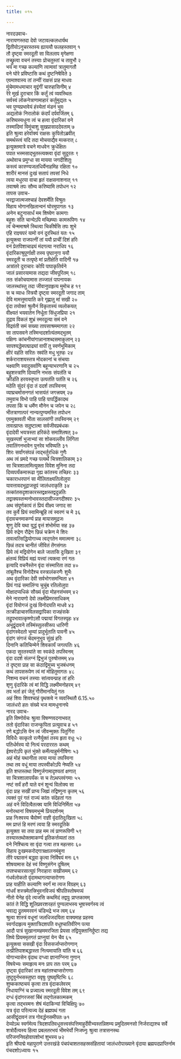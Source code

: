 ```yaml
---
title: ०१५

---
```

नारदउवाच-  
नारायणस्तदा देवो जटावल्कलधार्यथ  
द्वितीयोऽनुचरस्तस्य ह्याययौ फलहस्तवान् १  
तौ दृष्ट्वा स्मरदूती सा विललाप मृगेक्षणा  
तच्छ्रुत्वा वचनं तस्याः प्रोचतुस्तां च तावुभौ २  
भयं मा गच्छ कल्याणि त्वामावां त्रातुमागतौ  
वने घोरे प्रविष्टासि कथं दुष्टनिषेविते ३  
एवमाश्वास्य तां तन्वीं राक्षसं प्राह माधवः  
मुंचेमामधमाचार मृद्वंगीं चारुहासिनीम् ४  
रेरे मूर्ख दुराचार किं कर्तुं त्वं व्यवस्थितः  
सर्वस्वं लोकनेत्राणामाहारं कर्तुमुद्यतः ५  
भव पुण्यप्रभावेयं हंस्येतां मंडनं भुवः  
अद्यलोकं निरालोकं कंदर्पं दर्पवर्जितम् ६  
करिष्यस्यधुना त्वं च हत्वा वृंदारिकां वने  
तस्मादिमां विमुंचाशु सुखप्रासाददेवताम् ७  
इति श्रुत्वा हरेर्वाक्यं राक्षसः कुपितोऽब्रवीत्  
समर्थस्त्वं यदि तदा मोचयाद्यैव मत्करात् ८  
इत्युक्तमात्रे वचने माधवेन क्रुधेक्षितः  
पपात भस्मसाद्भूतस्त्यक्त्वा वृंदां सुदूरतः ९  
अथोवाच प्रमुग्धा सा मायया जगदीशितुः  
कस्त्वं कारुण्यजलधिर्येनाहमिह रक्षिता १०  
शारीरं मानसं दुःखं सतापं तपसां निधे  
त्वया मधुरया वाचा हृतं राक्षसनाशनात् ११  
तवाश्रमे तपः सौम्य करिष्यामि तपोधन १२  
तापस उवाच-  
भरद्वाजात्मजश्चाहं देवशर्मेति विश्रुतः  
विहाय भोगानखिलान्वनं घोरमुपागतः १३  
अनेन बटुनासार्धं मम शिष्येण कामगाः  
बहुशः संति चान्येऽपि मच्छिष्याः कामरूपिणः १४  
त्वं चेन्ममाश्रमे स्थित्वा चिकीर्षसि तपः शुभे  
एहि राज्ञ्यपरं यामो वनं दूरस्थितं यतः १५  
इत्युक्त्वा राजपत्नीं तां ययौ प्राचीं दिशं हरिः  
वनं प्रेतपिशाचाढ्यं मंदगत्या नराधिप १६  
वृंदारिकाश्रुपूर्णाक्षी तस्य पृष्ठानुगा ययौ  
स्मरदूती च तत्पृष्ठे मां प्रतीक्षेति वादिनी १७  
अत्रांतरे दुराचारः कोपि पापाकृतिर्वने  
जालं प्रसारयामास तद्यदा जीवपूरितम् १८  
ततः संकोचयामास तज्जालं पापनायकः  
जालस्थांस्तु तदा जीवानुपाहृत्य मुमोच ह १९  
स च व्याधः स्त्रियौ दृष्ट्वा स्मरदूती जगाद ताम्  
देवि मामत्तुमायाति करे गृह्णातु मां सखी २०  
वृंदा तयोक्तं श्रुत्वैनं विकृतास्यं व्यलोकयत्  
वीक्ष्यतं भयवातेन निर्धूता सिंधुजप्रिया २१  
दुद्राव विकलं शुभ्रं स्मरदूत्या समं वने  
विद्रवंती समं सख्या तापसाश्रममागता २२  
सा तापसवने तस्मिन्ददर्शात्यंतमद्भुतम्  
पक्षिणः कांचनीयांगान्नानाशब्दसमाकुलान् २३  
सापश्यद्धेमपद्माढ्यां वापीं तु स्वर्णभूमिकाम्  
क्षीरं वहंति सरितः स्रवंति मधु भूरुहः २४  
शर्कराराशयस्तत्र मोदकानां च संचयाः  
भक्ष्याणि स्वादुसर्वाणि बहून्याभरणानि च २५  
बहुशस्त्राणि दिव्यानि नभसः संपतंति च  
क्रीडंति हरयस्तृप्ता उत्पतंति पतंति च २६  
मठेति सुंदरं वृंदा तं ददर्श तपस्विनम्  
व्याघ्रचर्मासनगतं भासयंतं जगत्त्रयम् २७  
तमुवाच विभो पाहि पाहि पापर्द्धिकादथ  
तपसा किं च धर्मेण मौनेन च जपेन च २८  
भीतत्राणात्परं नान्यत्पुण्यमस्ति तपोधन  
एवमुक्तवती भीता सालसांगी तपस्विनम् २९  
तावत्प्राप्तः सदुष्टात्मा सर्वजीवप्रबंधकः  
वृंदादेवी भयत्रस्ता हरिकंठे समाश्लिषत् ३०  
सुखस्पर्शं भुजाभ्यां सा शोकवल्लीव लिंगिता  
तवालिंगनभावेन पुनरेव भविष्यति ३१  
शिरः सर्वांगसंपन्नं त्वद्भर्तुरधिकं गुणैः  
अथ त्वं प्रमदे गच्छ पत्यर्थे चित्रशालिकाम् ३२  
सा चित्रशालामित्युक्ता विवेश मुनिना तदा  
दिव्यपर्यंकमारूढा गृह्य कांतस्य तच्छिरः ३३  
चकाराधरपानं सा मीलिताक्ष्यतिलोलुपा  
यावत्तावदभूद्राजन्रूपं जालंधराकृति ३४  
तत्कांतसदृशाकारस्तद्वक्षस्तद्वदुन्नतिः  
तद्वाक्यस्तन्मनोभावस्तदासीज्जगदीश्वरः ३५  
अथ संपूर्णकायं तं प्रियं वीक्ष्य जगाद सा  
तव कुर्वे प्रियं स्वामिन्ब्रूहि त्वं स्वरणं च मे ३६  
वृंदावचनमाकर्ण्य प्राह मायासमुद्रजः  
शृणु देवि यथा युद्धं वृत्तं शंभोर्मया सह ३७  
प्रिये रुद्रेण रौद्रेण छिन्नं चक्रेण मे शिरः  
तावत्वत्सिद्धियोगाच्च त्वद्गतेन ममात्मना ३८  
छिन्नं तदत्र चानीतं जीवितं तेंगसंगतः  
प्रिये त्वं मद्वियोगेन बाले जातासि दुःखिता ३९  
क्षंतव्यं विप्रियं मह्यं यत्त्वां त्यक्त्वा रणं गतः  
इत्यादि वचनैस्तेन वृंदा संस्मारिता तदा ४०  
तांबूलैश्च विनोदैश्च वस्त्रालंकरणैः शुभैः  
अथ वृंदारिका देवी सर्वभोगसमन्विता ४१  
प्रियं गाढं समालिंग्य चुचुंब रतिलोलुपा  
मोक्षादप्यधिकं सौख्यं वृंदा मोहनसंभवम् ४२  
मेने नारायणो देवो लक्ष्मीप्रेमरसाधिकम्  
वृंदां वियोगजं दुःखं विनोदयति माधवे ४३  
तत्क्रीडाचारुविलसद्वापिका राजहंसके  
तद्रूपभावात्कृष्णोऽसौ पद्मायां विगतस्पृहः ४४  
अभूद्वृंदावने तस्मिंस्तुलसीरूप धारिणी  
वृंदांगस्वेदतो भूम्यां प्रादुर्भूताति पावनी ४५  
वृंदांग संगजं चेदमनुभूय सुंखं हरिः  
दिनानि कतिचिन्मेने शिवकार्यं जगत्पतिः ४६  
एकदा सुरतस्यांते सा स्वकंठे तपस्विनम्  
वृंदा ददर्श संलग्नं द्विभुजं पुरुषोत्तमम् ४७  
तं दृष्ट्वा प्राह सा कंठाद्विमुच्य भुजबंधनम्  
कथं तापसरूपेण त्वं मां मोहितुमागतः ४८  
निशम्य वचनं तस्याः सांत्वयन्प्राह तां हरिः  
शृणु वृंदारिके त्वं मां विद्धि लक्ष्मीमनोहरम् ४९  
तव भर्ता हरं जेतुं गौरीमानयितुं गतः  
अहं शिवः शिवश्चाहं पृथक्त्वे न व्यवस्थितौ 6.15.५०  
जालंधरो हतः संख्ये भज मामधुनानघे  
नारद उवाच-  
इति विष्णोर्वचः श्रुत्वा विषण्णवदनाभवत्  
ततो वृंदारिका राजन्कुपिता प्रत्युवाच ह ५१  
रणे बद्धोऽसि येन त्वं जीवन्मुक्तः पितुर्गिरा  
विविधैः सत्कृतो रत्नैर्युक्तं तस्य हृता वधूः ५२  
पतिर्धर्मस्य यो नित्यं परदाररतः कथम्  
ईश्वरोऽपि कृतं भुंक्ते कर्मेत्याहुर्मनीषिणः ५३  
अहं मोहं यथानीता त्वया माया तपस्विना  
तथा तव वधूं माया तपस्वीकोऽपि नेष्यति ५४  
इति शप्तस्तथा विष्णुर्जगामादृश्यतां क्षणात्  
सा चित्रशालापर्यंकः स च तेऽथप्लवंगमाः ५५  
नष्टं सर्वं हरौ याते वनं शून्यं विलोक्य सा  
वृंदा प्राह सखीं प्राप्य जिह्मं तद्विष्णुना कृतम् ५६  
त्यक्तं पुरं गतं राज्यं कांतः संदेहतां गतः  
अहं वने विदित्वैतत्क्व यामि विधिनिर्मिता ५७  
मनोरथानां विषयमभून्मे प्रियदर्शनम्  
प्राह निःश्वस्य चैवोष्णं राज्ञी वृंदातिदुःखिता ५८  
मम प्राप्तं हि मरणं त्वया हि स्मरदूतिके  
इत्युक्ता सा तया प्राह मम त्वं प्राणरूपिणी ५९  
तस्यास्तथोक्तमाकर्ण्य इतिकर्त्तव्यतां ततः  
वने निश्चित्य सा वृंदा गत्वा तत्र महत्सरः ६०  
विहाय दुःखमकरोद्गात्रक्षालनमंबुना  
तीरे पद्मासनं बद्ध्वा कृत्वा निर्विषयं मनः ६१  
शोषयामास देहं स्वं विष्णुसंगेन दूषितम्  
तपश्चचारसात्युग्रं निराहारा सखीसमम् ६२  
गंधर्वलोकतो वृंदामथागत्याप्सरोगणः  
प्राह याहीति कल्याणि स्वर्गं मा त्यज विग्रहम् ६३  
गांधर्वं शस्त्रमेतत्त्रिभुवनविजयं श्रीपतिस्तोषमग्र्यं  
नीतो येनेह वृंदे त्यजसि कथमिदं तद्वपुः प्राप्तकामम्  
कांतं ते विद्धि शूलिप्रवरशरहतं पुण्यलाभस्य भूषास्वर्गस्य त्वं  
भवाद्य द्रुतममरवनं चंडिभद्रे भज त्वम् ६४  
श्रुत्वा शास्त्रं वधूनां जलधिजदयिता वाक्यमाह प्रहस्य  
स्वर्गादाहृत्य मुक्तात्रिदशपति वधूश्चातिवीरेण पत्या  
आदौ पात्रं सुखानामहममरजिता प्रेयसा तद्वियुक्तानिर्दुष्टा तद्य  
तिष्ये प्रियममृतगतं प्राप्नुयां येन चैव ६५  
इत्युक्त्वा ससखी वृंदा विससर्जाप्सरोगणान्  
तत्प्रीतिपाशबद्धास्ता नित्यमायांति यांति च ६६  
योगाभ्यासेन वृंदाथ दग्ध्वा ज्ञानाग्निना गुणान्  
विषयेभ्यः समाहृत्य मनः प्राप ततः परम् ६७  
दृष्ट्वा वृंदारिकां तत्र महांतश्चाप्सरोगणाः  
तुष्टुवुर्नभसस्तुष्टा ववृषुः पुष्पवृष्टिभिः ६८  
शुष्ककाष्ठचयं कृत्वा तत्र वृंदाकलेवरम्  
निधायाग्निं च प्रज्वाल्य स्मरदूती विवेश तम् ६९  
दग्धं वृंदांगरजसां बिंबं तद्गोलकात्मकम्  
कृत्वा तद्भस्मनः शेषं मंदाकिन्यां विचिक्षिपुः ७०  
यत्र वृंदा परित्यज्य देहं ब्रह्मपथं गता  
आसीद्वृंदावनं तत्र गोवर्द्धनसमीपतः ७१  
देव्योऽथ स्वर्गमेत्य त्रिदशपतिवधूसत्त्वसंपत्तिमाहुर्देवीभ्यस्तन्निशम्य प्रमुदितमनसो निर्जराद्याश्च सर्वे  
शत्रोर्दैत्यस्य हित्वा प्रबलतरभयं भीमभेर्यो निजघ्नुः श्रुत्वा तत्रासनस्थः  
परिजननिवहोवापशोभां शुभस्य ७२  
इति श्रीपाद्मे महापुराणे उत्तरखंडे पंचपंचाशतसहस्रसंहितायां जालंधरोपाख्याने वृंदाया ब्रह्मपदप्राप्तिर्नाम पंचदशोऽध्यायः १५